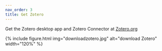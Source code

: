 ```yaml
---
nav_order: 3
title: Get Zotero
---
```


Get the Zotero desktop app and Zotero Connector at [Zotero.org](https://www.zotero.org/download/)

{% include figure.html img="downloadzotero.jpg" alt="download Zotero" width="120%" %}

